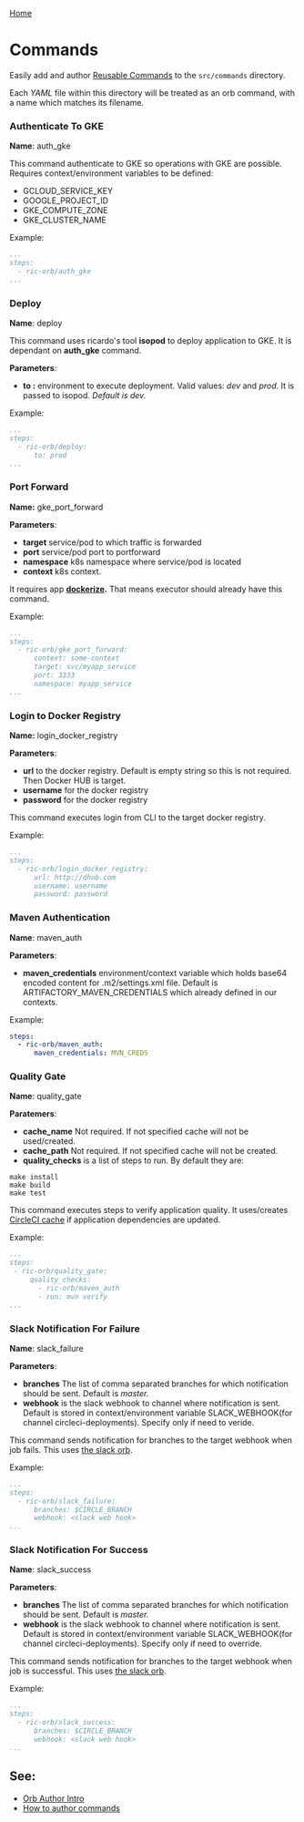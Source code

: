 [Home](../../README.md)

# Commands

Easily add and author [Reusable Commands](https://circleci.com/docs/2.0/reusing-config/#authoring-reusable-commands) to the `src/commands` directory.

Each _YAML_ file within this directory will be treated as an orb command, with a name which matches its filename.

### Authenticate To GKE

**Name**: auth_gke

This command authenticate to GKE so operations with GKE are possible. Requires context/environment variables to be defined:

- GCLOUD_SERVICE_KEY
- GOOGLE_PROJECT_ID
- GKE_COMPUTE_ZONE
- GKE_CLUSTER_NAME

Example:

```yaml
...
steps:
  - ric-orb/auth_gke
...
```

### Deploy

**Name**: deploy

This command uses ricardo's tool **isopod** to deploy application to GKE. It is dependant on **auth_gke** command.

**Parameters**:

- **to :** environment to execute deployment. Valid values: *dev* and *prod*. It is passed to isopod. 
  *Default is dev.*

Example:

```yaml
...
steps:
  - ric-orb/deploy:
      to: prod
...
```

### Port Forward

**Name:** gke_port_forward

**Parameters**:

- **target** service/pod to which traffic is forwarded
- **port** service/pod port to portforward
- **namespace** k8s namespace where service/pod is located
- **context** k8s context.

It requires app **[dockerize](https://github.com/jwilder/dockerize/).** That means executor should already have this command.

Example:

```yaml
...
steps:
  - ric-orb/gke_port_forward:
      context: some-context
      target: svc/myapp_service
      port: 3333
      namespace: myapp_service
...
```

### Login to Docker Registry

**Name:** login_docker_registry

**Parameters**:

- **url** to the docker registry. Default is empty string so this is not required. Then Docker HUB is target.
- **username** for the docker registry
- **password** for the docker registry

This command executes login from CLI to the target docker registry.

Example:

```yaml
...
steps:
  - ric-orb/login_docker_registry:
      url: http://dhub.com
      username: username
      password: password
```

### Maven Authentication

**Name**: maven_auth

**Parameters**:

- **maven_credentials** environment/context variable which holds base64 encoded content for .m2/settings.xml file. Default is ARTIFACTORY_MAVEN_CREDENTIALS which already defined in our contexts.

Example:

```yaml
steps:
  - ric-orb/maven_auth:
      maven_credentials: MVN_CREDS
```

### Quality Gate

**Name**: quality_gate

**Paratemers**:

- **cache_name** Not required. If not specified cache will not be used/created.
- **cache_path** Not required. If not specified cache will not be created.
- **quality_checks** is a list of steps to run. By default they are:

```
make install
make build
make test
```

This command executes steps to verify application quality. It uses/creates [CircleCI cache](https://circleci.com/docs/2.0/caching/) if application dependencies are updated.

Example:

```yaml
...
steps:
 - ric-orb/quality_gate:
     quality_checks:
       - ric-orb/maven_auth
       - run: mvn verify
...
```

### Slack Notification For Failure

**Name**: slack_failure

**Parameters**:

- **branches** The list of comma separated branches for which notification should be sent. Default is *master.*
- **webhook** is the slack webhook to channel where notification is sent. Default is stored in context/environment variable SLACK_WEBHOOK(for channel circleci-deployments). Specify only if need to veride.

This command sends notification for branches to the target webhook when job fails. This uses [the slack orb](https://circleci.com/developer/orbs/orb/circleci/slack?version=3.4.2).

Example:

```yaml
...
steps:
  - ric-orb/slack_failure:
      branches: $CIRCLE_BRANCH
      webhook: <slack web hook>
...
```

### Slack Notification For Success

**Name**: slack_success

**Parameters**:

- **branches** The list of comma separated branches for which notification should be sent. Default is *master.*
- **webhook** is the slack webhook to channel where notification is sent. Default is stored in context/environment variable SLACK_WEBHOOK(for channel circleci-deployments). Specify only if need to override.

This command sends notification for branches to the target webhook when job is successful. This uses [the slack orb](https://circleci.com/developer/orbs/orb/circleci/slack?version=3.4.2).

Example:

```yaml
...
steps:
  - ric-orb/slack_success:
      branches: $CIRCLE_BRANCH
      webhook: <slack web hook>
...
```

## See:
 - [Orb Author Intro](https://circleci.com/docs/2.0/orb-author-intro/#section=configuration)
 - [How to author commands](https://circleci.com/docs/2.0/reusing-config/#authoring-reusable-commands)

